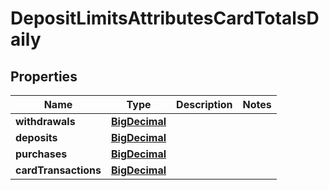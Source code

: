 # DepositLimitsAttributesCardTotalsDaily

## Properties
Name | Type | Description | Notes
------------ | ------------- | ------------- | -------------
**withdrawals** | [**BigDecimal**](BigDecimal.md) |  | 
**deposits** | [**BigDecimal**](BigDecimal.md) |  | 
**purchases** | [**BigDecimal**](BigDecimal.md) |  | 
**cardTransactions** | [**BigDecimal**](BigDecimal.md) |  | 
